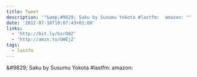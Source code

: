 ```yaml
---
title: Tweet
description: '"&amp;#9829; Saku by Susumu Yokota #lastfm:  amazon: "'
date: '2012-07-18T10:07:43+01:00'
links:
  - 'http://bit.ly/bsrD0Z'
  - 'http://amzn.to/UWEjZ'
tags:
  - lastfm
---
```

&amp;#9829; Saku by Susumu Yokota #lastfm:  amazon: 

